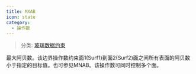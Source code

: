 ```yaml
---
title: MXAB
icon: state
category:
  - 操作数
---
```


> 分类: [玻璃数据约束](/hb/operands/130/872/  "Zemax 操作数 玻璃数据约束")

最大阿贝数。该边界操作数约束面1(Surf1)到面2(Surf2)面之间所有表面的阿贝数小于指定的目标值。也可参见MNAB。该操作数可同时控制多个面。